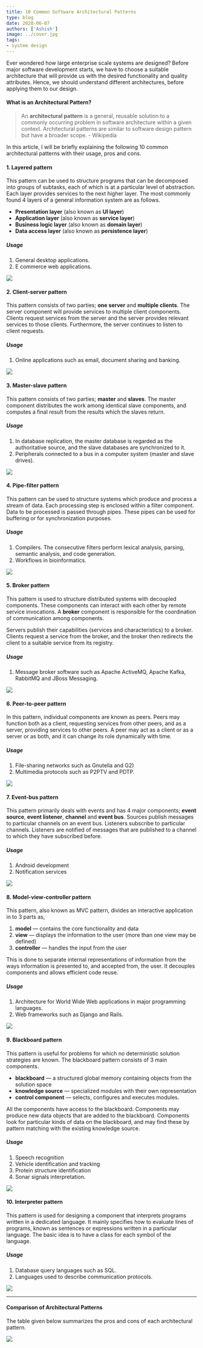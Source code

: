 ```yaml
---
title: 10 Common Software Architectural Patterns
type: blog
date: 2020-06-07
authors: ['Ashish']
image: ../cover.jpg
tags:
- system design
---
```

Ever wondered how large enterprise scale systems are designed? Before major software development starts, we have to choose a suitable architecture that will provide us with the desired functionality and quality attributes. Hence, we should understand different architectures, before applying them to our design.


#### What is an Architectural Pattern?
> An **architectural pattern** is a general, reusable solution to a commonly occurring problem in software architecture within a given context. Architectural patterns are similar to software design pattern but have a broader scope. - Wikipedia

In this article, I will be briefly explaining the following 10 common architectural patterns with their usage, pros and cons.

#### 1. Layered pattern
This pattern can be used to structure programs that can be decomposed into groups of subtasks, each of which is at a particular level of abstraction. Each layer provides services to the next higher layer.
The most commonly found 4 layers of a general information system are as follows.
- **Presentation layer** (also known as **UI layer**)
- **Application layer** (also known as **service layer**)
- **Business logic layer** (also known as **domain layer**)
- **Data access layer** (also known as **persistence layer**)

##### Usage
1. General desktop applications.
2. E commerce web applications.

<img src="https://miro.medium.com/max/376/1*jMWk_JqqyyloVPhTs_Zd1A.png"></img>

#### 2. Client-server pattern
This pattern consists of two parties; **one server** and **multiple clients**. The server component will provide services to multiple client components. Clients request services from the server and the server provides relevant services to those clients. Furthermore, the server continues to listen to client requests.

##### Usage
1. Online applications such as email, document sharing and banking.

<img src="https://miro.medium.com/max/568/1*4xX_WQQuD2u0PMK5bcWFkQ.png"></img>

#### 3. Master-slave pattern
This pattern consists of two parties; **master** and **slaves**. The master component distributes the work among identical slave components, and computes a final result from the results which the slaves return.

##### Usage
1. In database replication, the master database is regarded as the authoritative source, and the slave databases are synchronized to it.
2. Peripherals connected to a bus in a computer system (master and slave drives).

<img src="https://miro.medium.com/max/1084/1*lsK9QntZl2d5oLojwRGXDg.png"></img>

#### 4. Pipe-filter pattern
This pattern can be used to structure systems which produce and process a stream of data. Each processing step is enclosed within a filter component. Data to be processed is passed through pipes. These pipes can be used for buffering or for synchronization purposes.

##### Usage
1. Compilers. The consecutive filters perform lexical analysis, parsing, semantic analysis, and code generation.
2. Workflows in bioinformatics.

<img src="https://miro.medium.com/max/1400/1*qikehZcDhhl_wWsqeI_nvg.png"></img>

#### 5. Broker pattern
This pattern is used to structure distributed systems with decoupled components. These components can interact with each other by remote service invocations. A **broker** component is responsible for the coordination of communication among components.

Servers publish their capabilities (services and characteristics) to a broker. Clients request a service from the broker, and the broker then redirects the client to a suitable service from its registry.

##### Usage
1. Message broker software such as Apache ActiveMQ, Apache Kafka, RabbitMQ and JBoss Messaging.

<img src="https://miro.medium.com/max/1400/1*1qRQZjLRAd0yY_T9p2OgBw.png"></img>

#### 6. Peer-to-peer pattern
In this pattern, individual components are known as peers. Peers may function both as a client, requesting services from other peers, and as a server, providing services to other peers. A peer may act as a client or as a server or as both, and it can change its role dynamically with time.

##### Usage
1. File-sharing networks such as Gnutella and G2)
2. Multimedia protocols such as P2PTV and PDTP.

<img src="https://miro.medium.com/max/520/1*ROvkckSTw1UncrbQSmUJUQ.png"></img>

#### 7. Event-bus pattern
This pattern primarily deals with events and has 4 major components; **event source**, **event listener**, **channel** and **event bus**. Sources publish messages to particular channels on an event bus. Listeners subscribe to particular channels. Listeners are notified of messages that are published to a channel to which they have subscribed before.

##### Usage
1. Android development
2. Notification services

<img src="https://miro.medium.com/max/1264/1*DOZ4nVR9zkJm-EnXT3KOGQ.png"></img>

#### 8. Model-view-controller pattern
This pattern, also known as MVC pattern, divides an interactive application in to 3 parts as,
1. **model** — contains the core functionality and data
2. **view** — displays the information to the user (more than one view may be defined)
3. **controller** — handles the input from the user

This is done to separate internal representations of information from the ways information is presented to, and accepted from, the user. It decouples components and allows efficient code reuse.

##### Usage
1. Architecture for World Wide Web applications in major programming languages.
2. Web frameworks such as Django and Rails.

<img src="https://miro.medium.com/max/1400/1*OP0CS6O5Sb66jpc-H-IuRQ.png"></img>

#### 9. Blackboard pattern
This pattern is useful for problems for which no deterministic solution strategies are known. The blackboard pattern consists of 3 main components.
- **blackboard** — a structured global memory containing objects from the solution space
- **knowledge source** — specialized modules with their own representation
- **control component** — selects, configures and executes modules.

All the components have access to the blackboard. Components may produce new data objects that are added to the blackboard. Components look for particular kinds of data on the blackboard, and may find these by pattern matching with the existing knowledge source.

##### Usage
1. Speech recognition
1. Vehicle identification and tracking
1. Protein structure identification
1. Sonar signals interpretation.

<img src="https://miro.medium.com/max/1060/1*ArbMx7A21I47llvwUTiSDg.png"></img>

#### 10. Interpreter pattern
This pattern is used for designing a component that interprets programs written in a dedicated language. It mainly specifies how to evaluate lines of programs, known as sentences or expressions written in a particular language. The basic idea is to have a class for each symbol of the language.

##### Usage
1. Database query languages such as SQL.
2. Languages used to describe communication protocols.

<img src="https://miro.medium.com/max/1320/1*DrC3T5R4SsdcQY6aXLCRZA.png"></img>

---
#### Comparison of Architectural Patterns
The table given below summarizes the pros and cons of each architectural pattern.

<img src="https://miro.medium.com/max/2000/1*Z9dKeyf6yi0nFMaUZF1P3Q.png"></img>

